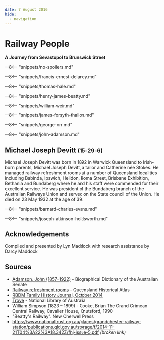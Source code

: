 ```yaml
---
date: 7 August 2016
hide:
  - navigation
---
```


# Railway People 

**A Journey from Sevastopol to Brunswick Street**

--8<-- "snippets/no-spoilers.md"

<!-- 
???+ directions "Directions" 

    Starting point
    Walking directions to first headstone... is the grave of...
    
    ![](../assets/404.png){ width="15%" }
-->

--8<-- "snippets/francis-ernest-delaney.md"

<!-- 
??? directions "Directions" 
    
    Walking directions to next headstone... is the grave of...
    
    ![](../assets/404.png){ width="15%" }
-->

--8<-- "snippets/thomas-hale.md"

--8<-- "snippets/henry-james-beatty.md"

--8<-- "snippets/william-weir.md"

--8<-- "snippets/james-forsyth-thallon.md"

--8<-- "snippets/george-orr.md"

--8<-- "snippets/john-adamson.md"

## Michael Joseph Devitt <small>(15‑29‑6)</small>

Michael Joseph Devitt was born in 1892 in Warwick Queensland to Irish-born parents, Michael Joseph Devitt, a tailor and Catherine née Stokes. He managed railway refreshment rooms at a number of Queensland localities including Babinda, Ipswich, Helidon, Roma Street, Brisbane Exhibition, Bethania and Bundaberg where he and his staff were commended for their excellent service. He was president of the Bundaberg branch of the Australian Railways Union and served on the State council of the Union. He died on 23 May 1932 at the age of 39.

--8<-- "snippets/barnard-charles-evans.md"

--8<-- "snippets/joseph-atkinson-holdsworth.md"

## Acknowledgements

Compiled and presented by Lyn Maddock with research assistance by Darcy Maddock

## Sources

- [Adamson, John (1857–1922)](https://biography.senate.gov.au/john-adamson/) - Biographical Dictionary of the Australian Senate
- [Railway refreshment rooms](https://www.qhatlas.com.au/railway-refreshment-rooms) - Queensland Historical Atlas
- [RBDM Family History Journal, October 2014](https://www.publications.qld.gov.au/dataset/rbdm-qld-family-history-bulletin/resource/24d556f1-4252-4952-a782-e27e45005139)
- [Trove](https://trove.nla.gov.au) - National Library of Australia
- William Simpson (1823 – 1899) - Cooke, Brian The Grand Crimean Central Railway, Cavalier House, Knutsford, 1990
- "Beatty's Railway". New Cherwell Press 
- https://www.nationaltrust.org.au/places/grandchester-railway-station/publications.qld.gov.au/storage/f/2014-11-21T04%3A22%3A18.342Z/fhj-issue-5.pdf *(broken link)*

<!--
<div class="noprint" markdown="1">

## Brochure

**[Download this walk](../assets/guides/railway.pdf)** - designed to be printed and folded in half to make an A5 brochure.

</div>
-->
